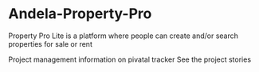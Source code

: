 # Andela-Property-Pro
Property Pro Lite is a platform where people can create and/or search properties for sale or rent

Project management information on pivatal tracker
See the project stories 





